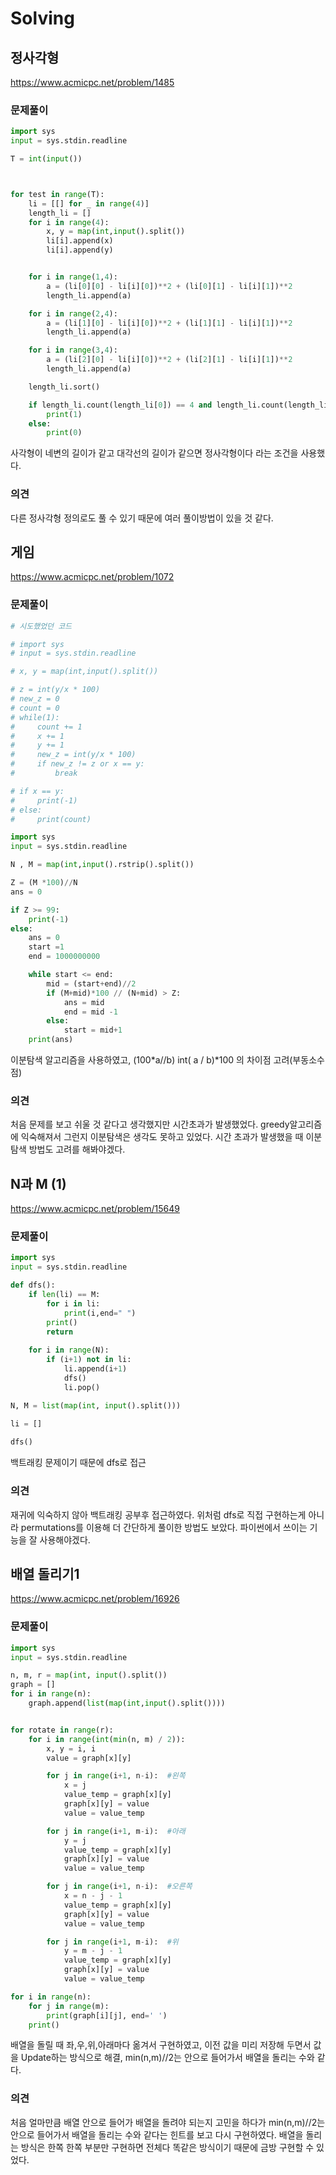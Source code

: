 # Solving

## 정사각형
https://www.acmicpc.net/problem/1485
### 문제풀이
```python
import sys
input = sys.stdin.readline

T = int(input())



for test in range(T):
    li = [[] for _ in range(4)]
    length_li = []
    for i in range(4):
        x, y = map(int,input().split())
        li[i].append(x)
        li[i].append(y)


    for i in range(1,4):
        a = (li[0][0] - li[i][0])**2 + (li[0][1] - li[i][1])**2
        length_li.append(a)

    for i in range(2,4):
        a = (li[1][0] - li[i][0])**2 + (li[1][1] - li[i][1])**2
        length_li.append(a)

    for i in range(3,4):
        a = (li[2][0] - li[i][0])**2 + (li[2][1] - li[i][1])**2
        length_li.append(a)

    length_li.sort() 

    if length_li.count(length_li[0]) == 4 and length_li.count(length_li[-1]) == 2 and (0 not in length_li):
        print(1)
    else:
        print(0)
```
사각형이 네변의 길이가 같고 대각선의 길이가 같으면 정사각형이다 라는 조건을 사용했다.
### 의견
다른 정사각형 정의로도 풀 수 있기 때문에 여러 풀이방법이 있을 것 같다.


## 게임
https://www.acmicpc.net/problem/1072
### 문제풀이
```python
# 시도했었던 코드

# import sys
# input = sys.stdin.readline

# x, y = map(int,input().split())

# z = int(y/x * 100)
# new_z = 0
# count = 0
# while(1):
#     count += 1
#     x += 1
#     y += 1
#     new_z = int(y/x * 100)
#     if new_z != z or x == y:
#         break

# if x == y:
#     print(-1)
# else:
#     print(count)

import sys
input = sys.stdin.readline

N , M = map(int,input().rstrip().split())

Z = (M *100)//N
ans = 0

if Z >= 99:
    print(-1)
else:
    ans = 0
    start =1
    end = 1000000000

    while start <= end:
        mid = (start+end)//2
        if (M+mid)*100 // (N+mid) > Z:
            ans = mid
            end = mid -1
        else:
            start = mid+1
    print(ans)
```
이분탐색 알고리즘을 사용하였고, (100*a//b) int( a / b)*100 의 차이점 고려(부동소수점)
### 의견
처음 문제를 보고 쉬울 것 같다고 생각했지만  시간초과가 발생했었다. greedy알고리즘에 익숙해져서 그런지 이분탐색은 생각도 못하고 있었다. 시간 초과가 발생했을 때 이분탐색 방법도 고려를 해봐야겠다. 

## N과 M (1)
https://www.acmicpc.net/problem/15649
### 문제풀이
```python
import sys
input = sys.stdin.readline

def dfs():
    if len(li) == M:
        for i in li:
            print(i,end=" ")
        print()
        return
    
    for i in range(N):
        if (i+1) not in li:
            li.append(i+1)
            dfs()
            li.pop()

N, M = list(map(int, input().split()))

li = []
 
dfs()
```
백트래킹 문제이기 때문에 dfs로 접근
### 의견
재귀에 익숙하지 않아 백트래킹 공부후 접근하였다. 위처럼 dfs로 직접 구현하는게 아니라 permutations를 이용해 더 간단하게 풀이한 방법도 보았다. 파이썬에서 쓰이는 기능을 잘 사용해야겠다.

## 배열 돌리기1
https://www.acmicpc.net/problem/16926
### 문제풀이
```python
import sys
input = sys.stdin.readline

n, m, r = map(int, input().split())
graph = []
for i in range(n):
    graph.append(list(map(int,input().split())))


for rotate in range(r):
    for i in range(int(min(n, m) / 2)):
        x, y = i, i
        value = graph[x][y]

        for j in range(i+1, n-i):  #왼쪽
            x = j
            value_temp = graph[x][y]
            graph[x][y] = value
            value = value_temp

        for j in range(i+1, m-i):  #아래
            y = j
            value_temp = graph[x][y]
            graph[x][y] = value
            value = value_temp

        for j in range(i+1, n-i):  #오른쪽
            x = n - j - 1
            value_temp = graph[x][y]
            graph[x][y] = value
            value = value_temp

        for j in range(i+1, m-i):  #위
            y = m - j - 1
            value_temp = graph[x][y]
            graph[x][y] = value
            value = value_temp

for i in range(n):
    for j in range(m):
        print(graph[i][j], end=' ')
    print()
```
배열을 돌릴 때 좌,우,위,아래마다 옮겨서 구현하였고, 이전 값을 미리 저장해 두면서 값을 Update하는 방식으로 해결, min(n,m)//2는 안으로 들어가서 배열을 돌리는 수와 같다.
### 의견
처음 얼마만큼 배열 안으로 들어가 배열을 돌려야 되는지 고민을 하다가 min(n,m)//2는 안으로 들어가서 배열을 돌리는 수와 같다는 힌트를 보고 다시 구현하였다. 배열을 돌리는 방식은 한쪽 한쪽 부분만 구현하면 전체다 똑같은 방식이기 때문에 금방 구현할 수 있었다.